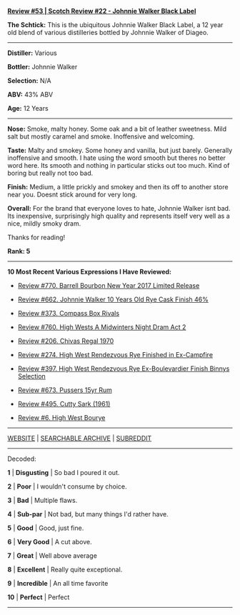 
[**Review #53 | Scotch Review #22 - Johnnie Walker Black Label**]( https://t8ke.review/review-53-johnnie-walker-black-label/)

**The Schtick:** This is the ubiquitous Johnnie Walker Black Label, a 12 year old blend of various distilleries bottled by Johnnie Walker of Diageo. 

-----

**Distiller:** Various

**Bottler:** Johnnie Walker

**Selection:** N/A

**ABV:**  43% ABV

**Age:** 12 Years 

-----

**Nose:**  Smoke, malty honey. Some oak and a bit of leather sweetness. Mild salt but mostly caramel and smoke. Inoffensive and welcoming. 

**Taste:** Malty and smokey. Some honey and vanilla, but just barely. Generally inoffensive and smooth. I hate using the word smooth but theres no better word here. Its smooth and nothing in particular sticks out too much. Kind of boring but really not too bad. 

**Finish:** Medium, a little prickly and smokey and then its off to another store near you. Doesnt stick around for very long. 

**Overall:** For the brand that everyone loves to hate, Johnnie Walker isnt bad. Its inexpensive, surprisingly high quality and represents itself very well as a nice, mildly smoky dram.  

Thanks for reading!

**Rank: 5**

----- 

**10 Most Recent Various Expressions I Have Reviewed:** 

- [Review #770. Barrell Bourbon New Year 2017 Limited Release]( https://t8ke.review/review-770-barrell-bourbon-new-year-limited-edition-2017/) 

- [Review #662. Johnnie Walker 10 Years Old Rye Cask Finish 46%]( https://t8ke.review/review-662-johnnie-walker-select-cask-10-years-old-rye-cask-finish/) 

- [Review #373. Compass Box Rivals]( https://t8ke.review/review-373-compass-box-rivals/) 

- [Review #760. High Wests A Midwinters Night Dram Act 2]( https://t8ke.review/review-760-high-wests-a-midwinters-night-dram-act-2/) 

- [Review #206. Chivas Regal 1970]( https://t8ke.review/review-206-chivas-regal-12yr-1970/) 

- [Review #274. High West Rendezvous Rye Finished in Ex-Campfire]( https://t8ke.review/review-274-high-west-rendezvous-rye-ex-campfire/) 

- [Review #397. High West Rendezvous Rye Ex-Boulevardier Finish Binnys Selection]( https://t8ke.review/review-397-high-west-rendezvous-ex-boulevardier/) 

- [Review #673. Pussers 15yr Rum]( https://t8ke.review/review-673-pussers-15yr-rum/) 

- [Review #495. Cutty Sark (1961)]( https://t8ke.review/review-495-cutty-sark-1961/) 

- [Review #6. High West Bourye]( https://t8ke.review/review-6-high-west-bourye-2015/) 

-----

[WEBSITE](https://t8ke.review) | [SEARCHABLE ARCHIVE](https://t8ke.review/review-archive/) | [SUBREDDIT](https://reddit.com/r/t8kereviews)

-----

Decoded:

**1** | **Disgusting** | So bad I poured it out.

**2** | **Poor** | I wouldn't consume by choice.

**3** | **Bad** | Multiple flaws.

**4** | **Sub-par** | Not bad, but many things I'd rather have.

**5** | **Good** | Good, just fine.

**6** | **Very Good** | A cut above.

**7** | **Great** | Well above average

**8** | **Excellent** | Really quite exceptional.

**9** | **Incredible** | An all time favorite

**10** | **Perfect** | Perfect

----


